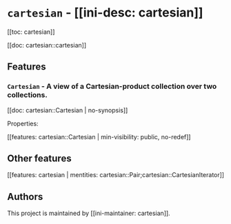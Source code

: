 # `cartesian` - [[ini-desc: cartesian]]

[[toc: cartesian]]

[[doc: cartesian::cartesian]]

## Features

### `Cartesian` - A view of a Cartesian-product collection over two collections.

[[doc: cartesian::Cartesian | no-synopsis]]

Properties:

[[features: cartesian::Cartesian | min-visibility: public, no-redef]]

## Other features

[[features: cartesian | mentities: cartesian::Pair;cartesian::CartesianIterator]]

## Authors

This project is maintained by [[ini-maintainer: cartesian]].
